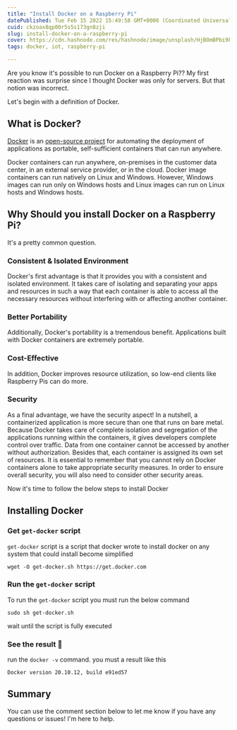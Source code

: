 ```yaml
---
title: "Install Docker on a Raspberry Pi"
datePublished: Tue Feb 15 2022 15:49:58 GMT+0000 (Coordinated Universal Time)
cuid: ckzoax8qp00r5s5s173gn8zji
slug: install-docker-on-a-raspberry-pi
cover: https://cdn.hashnode.com/res/hashnode/image/unsplash/HjBOmBPbi9k/upload/v1644923338089/xf5iT0Pih.jpeg
tags: docker, iot, raspberry-pi

---
```


Are you know it's possible to run Docker on a Raspberry Pi?? My first reaction was surprise since I thought Docker was only for servers. But that notion was incorrect.

Let's begin with a definition of Docker.

## What is Docker?

[Docker](https://www.docker.com/) is an [open-source project](https://github.com/docker/docker) for automating the deployment of applications as portable, self-sufficient containers that can run anywhere. 

Docker containers can run anywhere, on-premises in the customer data center, in an external service provider, or in the cloud. Docker image containers can run natively on Linux and Windows. However, Windows images can run only on Windows hosts and Linux images can run on Linux hosts and Windows hosts.

## Why Should you install Docker on a Raspberry Pi?
It's a pretty common question. 
### Consistent & Isolated Environment
Docker's first advantage is that it provides you with a consistent and isolated environment. It takes care of isolating and separating your apps and resources in such a way that each container is able to access all the necessary resources without interfering with or affecting another container.
### Better Portability
Additionally, Docker's portability is a tremendous benefit. Applications built with Docker containers are extremely portable. 
### Cost-Effective
In addition, Docker improves resource utilization, so low-end clients like Raspberry Pis can do more.
### Security
As a final advantage, we have the security aspect! In a nutshell, a containerized application is more secure than one that runs on bare metal. Because Docker takes care of complete isolation and segregation of the applications running within the containers, it gives developers complete control over traffic. Data from one container cannot be accessed by another without authorization. Besides that, each container is assigned its own set of resources. It is essential to remember that you cannot rely on Docker containers alone to take appropriate security measures. In order to ensure overall security, you will also need to consider other security areas. 

Now it's time to follow the below steps to install Docker
## Installing Docker
### Get `get-docker` script 
`get-docker` script is a script that docker wrote to install docker on any system that could install become simplified 
```
wget -O get-docker.sh https://get.docker.com
```
### Run the `get-docker` script
To run the `get-docker` script you must run the below command 
```
sudo sh get-docker.sh
```
wait until the script is fully executed 
### See the result 🤩
run the `docker -v` command. you must a result like this 
```
Docker version 20.10.12, build e91ed57
```
## Summary
You can use the comment section below to let me know if you have any questions or issues! I'm here to help.